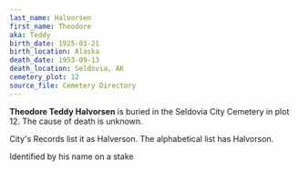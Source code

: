 ```yaml
---
last_name: Halvorsen
first_name: Theodore
aka: Teddy
birth_date: 1925-03-21
birth_location: Alaska
death_date: 1953-09-13
death_location: Seldovia, AK
cemetery_plot: 12
source_file: Cemetery Directory
---
```

**Theodore  Teddy Halvorsen** is buried in the Seldovia City Cemetery in plot 12.  The cause of death is unknown.

City's Records list it as Halverson. The alphabetical list has Halvorson.

Identified by his name on a stake
